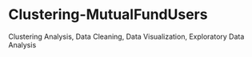 # Clustering-MutualFundUsers
Clustering Analysis, Data Cleaning, Data Visualization, Exploratory Data Analysis
